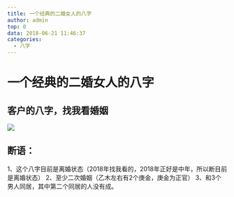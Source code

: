 ```yaml
---
title: 一个经典的二婚女人的八字
author: admin
top: 0
data: 2018-06-21 11:46:37
categories: 
  - 八字
---
```

# 一个经典的二婚女人的八字

## 客户的八字，找我看婚姻
![](http://fs-image.pull.net.cn/18-6-21/82068555.jpg)

## 断语：
1、这个八字目前是离婚状态（2018年找我看的，2018年正好是中年，所以断目前是离婚状态）
2、至少二次婚姻（乙木左右有2个庚金，庚金为正官）
3、和3个男人同居，其中第二个同居的人没有成。
